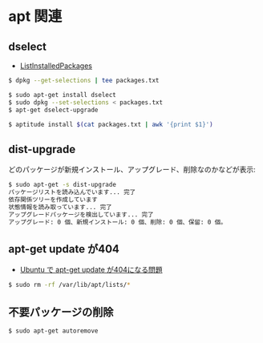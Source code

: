 # apt 関連

## dselect

- [ListInstalledPackages](https://wiki.debian.org/ListInstalledPackages)

~~~bash
$ dpkg --get-selections | tee packages.txt
~~~

~~~bash
$ sudo apt-get install dselect
$ sudo dpkg --set-selections < packages.txt
$ apt-get dselect-upgrade
~~~

~~~bash
$ aptitude install $(cat packages.txt | awk '{print $1}')
~~~

## dist-upgrade

どのパッケージが新規インストール、アップグレード、削除なのかなどが表示:

~~~bash 
$ sudo apt-get -s dist-upgrade
パッケージリストを読み込んでいます... 完了
依存関係ツリーを作成しています       
状態情報を読み取っています... 完了
アップグレードパッケージを検出しています... 完了
アップグレード: 0 個、新規インストール: 0 個、削除: 0 個、保留: 0 個。
~~~

## apt-get update が404

- [Ubuntu で apt-get update が404になる問題](https://qiita.com/nyanchu/items/a8cfc5cf627d70d798bf)

~~~bash
$ sudo rm -rf /var/lib/apt/lists/*
~~~

## 不要パッケージの削除

~~~bash 
$ sudo apt-get autoremove
~~~